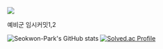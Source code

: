 <img src="https://capsule-render.vercel.app/api?type=slice&color=gradient&customColorList=0,2,2,5,30&height=200&text=Github&fontAlign=70&rotate=13&fontAlignY=25&desc=Computer%20Graphics%20and%20Game%20Engine&descAlign=77.&descAlignY=44">

예비군 임시커밋1,2

![Seokwon-Park's GitHub stats](https://github-readme-stats.vercel.app/api?username=Seokwon-Park&show_icons=true&theme=dark)
[![Solved.ac Profile](http://mazassumnida.wtf/api/v2/generate_badge?boj=rty3394)](https://solved.ac/rty3394/)
